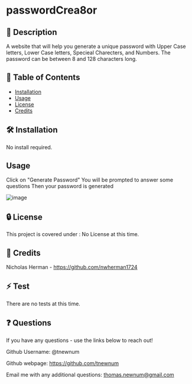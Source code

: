 # passwordCrea8or



## 📘 Description

A website that will help you generate a unique password with Upper Case letters, Lower Case letters, Specieal Charecters, and Numbers. The password can be between 8 and 128 characters long.

## 📑 Table of Contents 

- [Installation](#installation)
- [Usage](#usage)
- [License](#license)
- [Credits](#credits)

## 🛠️ Installation 

No install required.

## Usage

Click on "Generate Password" 
You will be prompted to answer some questions
Then your password is generated 

![image](https://user-images.githubusercontent.com/117390778/206873739-ac7d6804-e20a-4729-9697-ca2a7323958d.png)

## 🔒 License

This project is covered under : No License at this time.
## 🤝 Credits

Nicholas Herman - https://github.com/nwherman1724

## ⚡ Test

There are no tests at this time.

## ❓ Questions

If you have any questions - use the links below to reach out!

Github Username: @tnewnum

Github webpage: https://github.com/tnewnum

Email me with any additional questions: thomas.newnum@gmail.com